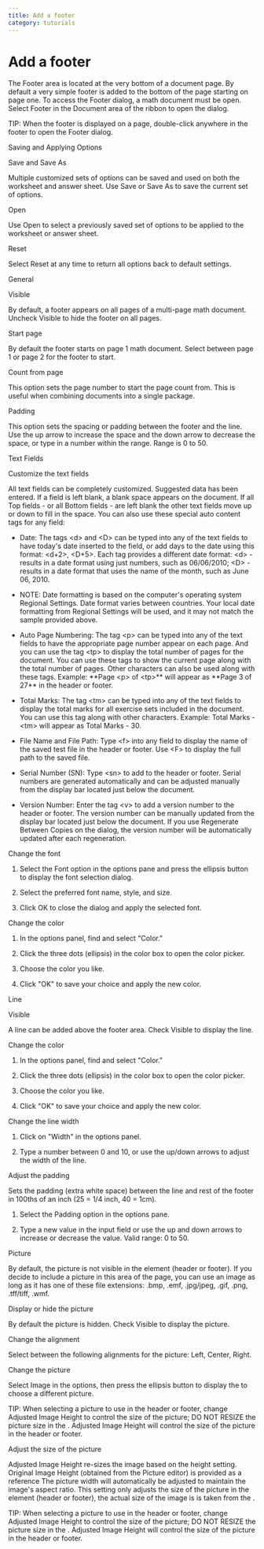 ```yaml
---
title: Add a footer
category: tutorials
---
```


# Add a footer

The Footer area is located at the very bottom of a document page. By default a very simple footer is added to the bottom of the page starting on page one. To access the Footer dialog, a math document must be open. Select Footer in the Document area of the ribbon to open the dialog.

TIP: When the footer is displayed on a page, double-click anywhere in the footer to open the Footer dialog.

Saving and Applying Options

Save and Save As

Multiple customized sets of options can be saved and used on both the worksheet and answer sheet. Use Save or Save As to save the current set of options.

Open

Use Open to select a previously saved set of options to be applied to the worksheet or answer sheet.

Reset

Select Reset at any time to return all options back to default settings.

General

Visible

By default, a footer appears on all pages of a multi-page math document. Uncheck Visible to hide the footer on all pages.

Start page

By default the footer starts on page 1 math document. Select between page 1 or page 2 for the footer to start.

Count from page

This option sets the page number to start the page count from. This is useful when combining documents into a single package.

Padding

This option sets the spacing or padding between the footer and the line. Use the up arrow to increase the space and the down arrow to decrease the space, or type in a number within the range. Range is 0 to 50.

Text Fields

Customize the text fields

All text fields can be completely customized. Suggested data has been entered. If a field is left blank, a blank space appears on the document. If all Top fields - or all Bottom fields - are left blank the other text fields move up or down to fill in the space. You can also use these special auto content tags for any field:

- Date: The tags &lt;d&gt; and &lt;D&gt; can be typed into any of the text fields to have today's date inserted to the field, or add days to the date using this format: &lt;d+2&gt;, &lt;D+5&gt;. Each tag provides a different date format: &lt;d&gt; - results in a date format using just numbers, such as 06/06/2010; &lt;D&gt; - results in a date format that uses the name of the month, such as June 06, 2010.

- NOTE: Date formatting is based on the computer's operating system Regional Settings. Date format varies between countries. Your local date formatting from Regional Settings will be used, and it may not match the sample provided above.

- Auto Page Numbering: The tag &lt;p&gt; can be typed into any of the text fields to have the appropriate page number appear on each page. And you can use the tag &lt;tp&gt; to display the total number of pages for the document. You can use these tags to show the current page along with the total number of pages. Other characters can also be used along with these tags. Example: \*\*Page &lt;p&gt; of &lt;tp&gt;\*\* will appear as \*\*Page 3 of 27\*\* in the header or footer.

- Total Marks: The tag &lt;tm&gt; can be typed into any of the text fields to display the total marks for all exercise sets included in the document. You can use this tag along with other characters. Example: Total Marks - &lt;tm&gt; will appear as Total Marks - 30.

- File Name and File Path: Type &lt;f&gt; into any field to display the name of the saved test file in the header or footer. Use &lt;F&gt; to display the full path to the saved file.

- Serial Number (SN): Type &lt;sn&gt; to add to the header or footer. Serial numbers are generated automatically and can be adjusted manually from the display bar located just below the document.

- Version Number: Enter the tag &lt;v&gt; to add a version number to the header or footer. The version number can be manually updated from the display bar located just below the document. If you use Regenerate Between Copies on the dialog, the version number will be automatically updated after each regeneration.

Change the font

1. Select the Font option in the options pane and press the ellipsis button to display the font selection dialog.

2. Select the preferred font name, style, and size.

3. Click OK to close the dialog and apply the selected font.

Change the color

1. In the options panel, find and select "Color."

2. Click the three dots (ellipsis) in the color box to open the color picker.

3. Choose the color you like.

4. Click "OK" to save your choice and apply the new color.

Line

Visible

A line can be added above the footer area. Check Visible to display the line.

Change the color

1. In the options panel, find and select "Color."

2. Click the three dots (ellipsis) in the color box to open the color picker.

3. Choose the color you like.

4. Click "OK" to save your choice and apply the new color.

Change the line width

1. Click on "Width" in the options panel.

2. Type a number between 0 and 10, or use the up/down arrows to adjust the width of the line.

Adjust the padding

Sets the padding (extra white space) between the line and rest of the footer in 100ths of an inch (25 = 1/4 inch, 40 = 1cm).

1. Select the Padding option in the options pane.

2. Type a new value in the input field or use the up and down arrows to increase or decrease the value. Valid range: 0 to 50.

Picture

By default, the picture is not visible in the element (header or footer). If you decide to include a picture in this area of the page, you can use an image as long as it has one of these file extensions: .bmp, .emf, .jpg/jpeg, .gif, .png, .tff/tiff, .wmf.

Display or hide the picture

By default the picture is hidden. Check Visible to display the picture.

Change the alignment

Select between the following alignments for the picture: Left, Center, Right.

Change the picture

Select Image in the options, then press the ellipsis button to display the to choose a different picture.

TIP: When selecting a picture to use in the header or footer, change Adjusted Image Height to control the size of the picture; DO NOT RESIZE the picture size in the . Adjusted Image Height will control the size of the picture in the header or footer.

Adjust the size of the picture

Adjusted Image Height re-sizes the image based on the height setting. Original Image Height (obtained from the Picture editor) is provided as a reference The picture width will automatically be adjusted to maintain the image's aspect ratio. This setting only adjusts the size of the picture in the element (header or footer), the actual size of the image is is taken from the .

TIP: When selecting a picture to use in the header or footer, change Adjusted Image Height to control the size of the picture; DO NOT RESIZE the picture size in the . Adjusted Image Height will control the size of the picture in the header or footer.
